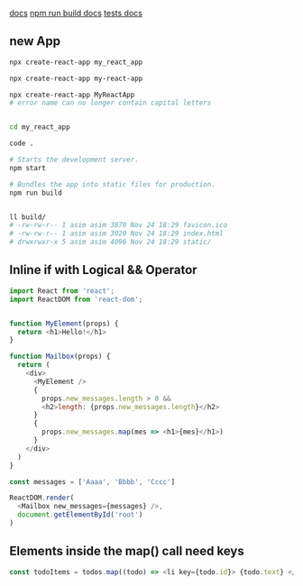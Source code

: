 [docs](https://create-react-app.dev/docs/getting-started)
[npm run build docs](https://facebook.github.io/create-react-app/docs/deployment)
[tests docs](https://create-react-app.dev/docs/running-tests)

## new App
```bash
npx create-react-app my_react_app

npx create-react-app my-react-app

npx create-react-app MyReactApp
# error name can no longer contain capital letters


cd my_react_app 

code .

# Starts the development server.
npm start

# Bundles the app into static files for production.
npm run build


ll build/
# -rw-rw-r-- 1 asim asim 3870 Nov 24 18:29 favicon.ico
# -rw-rw-r-- 1 asim asim 3020 Nov 24 18:29 index.html
# drwxrwxr-x 5 asim asim 4096 Nov 24 18:29 static/
```


## Inline if with Logical && Operator 
```js
import React from 'react';
import ReactDOM from 'react-dom';


function MyElement(props) {
  return <h1>Hello!</h1>
}

function Mailbox(props) {
  return (
    <div>
      <MyElement />
      { 
        props.new_messages.length > 0 && 
        <h2>length: {props.new_messages.length}</h2>
      }
      {
        props.new_messages.map(mes => <h1>{mes}</h1>)
      }
    </div>
  )
}

const messages = ['Aaaa', 'Bbbb', 'Cccc']

ReactDOM.render(
  <Mailbox new_messages={messages} />,
  document.getElementById('root')
)
```


## Elements inside the map() call need keys
```js
const todoItems = todos.map((todo) => <li key={todo.id}> {todo.text} </li> );
```
